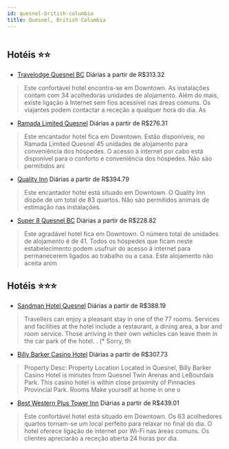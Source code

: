 ```yaml
---
id: quesnel-british-columbia
title: Quesnel, British Columbia
---
```


<center><img src="https://assets.cosmos-data.com/1/06598e77e82b2167e335efdbba1cce55/187470.jpg" alt="" /></center>


## Hotéis ⭐️⭐️

-    [Travelodge Quesnel BC](https://www.hurb.com/aud/https://www.hurb.com/hoteis/quesnel/travelodge-quesnel-bc-JNP-JP090855?cmp=18055) Diárias a partir de R$313.32
   > Este confortável hotel encontra-se em Downtown. As instalações contam com 34 acolhedoras unidades de alojamento. Além do mais, existe ligação à Internet sem fios acessível nas áreas comuns. Os viajantes podem contactar a receção a qualquer hora do dia. As
-    [Ramada Limited Quesnel](https://www.hurb.com/aud/https://www.hurb.com/hoteis/quesnel/ramada-limited-quesnel-JNP-JP969665?cmp=18055) Diárias a partir de R$276.31
   > Este encantador hotel fica em Downtown. Estão disponíveis, no Ramada Limited Quesnel 45 unidades de alojamento para conveniência dos hóspedes. O acesso à internet por cabo está disponível para o conforto e conveniência dos hóspedes. Não são permitidos ani
-    [Quality Inn](https://www.hurb.com/aud/https://www.hurb.com/hoteis/quesnel/quality-inn-JNP-JP237958?cmp=18055) Diárias a partir de R$394.79
   > Este encantador hotel está situado em Downtown. O Quality Inn dispõe de um total de 83 quartos. Não são permitidos animais de estimação nas instalações. 
-    [Super 8 Quesnel BC](https://www.hurb.com/aud/https://www.hurb.com/hoteis/quesnel/super-8-quesnel-bc-JNP-JP090854?cmp=18055) Diárias a partir de R$228.82
   > Este agradável hotel fica em Downtown. O número total de unidades de alojamento é de 41. Todos os hóspedes que ficam neste estabelecimento podem usufruir do acesso à internet para permanecerem ligados ao trabalho ou a casa. Este alojamento não aceita anim

## Hotéis ⭐️⭐️⭐️

-    [Sandman Hotel Quesnel](https://www.hurb.com/aud/https://www.hurb.com/hoteis/quesnel/sandman-hotel-quesnel-JNP-JP744612?cmp=18055) Diárias a partir de R$388.19
   > Travellers can enjoy a pleasant stay in one of the 77 rooms. Services and facilities at the hotel include a restaurant, a dining area, a bar and room service. Those arriving in their own vehicles can leave them in the car park of the hotel.
. (* Sorry, th
-    [Billy Barker Casino Hotel](https://www.hurb.com/aud/https://www.hurb.com/hoteis/quesnel/billy-barker-casino-hotel-JNP-JP874310?cmp=18055) Diárias a partir de R$307.73
   > Property Desc:    Property Location   Located in Quesnel, Billy Barker Casino Hotel is minutes from Quesnel Twin Arenas and LeBourdais Park. This casino hotel is within close proximity of Pinnacles Provincial Park.   Rooms   Make yourself at home in one o
-    [Best Western Plus Tower Inn](https://www.hurb.com/aud/https://www.hurb.com/hoteis/quesnel/best-western-plus-tower-inn-JNP-JP090851?cmp=18055) Diárias a partir de R$439.01
   > Este confortável hotel está situado em Downtown. Os 63 acolhedores quartos tornam-se um local perfeito para relaxar no final do dia. O hotel oferece ligação de internet por Wi-Fi nas áreas comuns. Os clientes apreciarão a receção aberta 24 horas por dia. 
